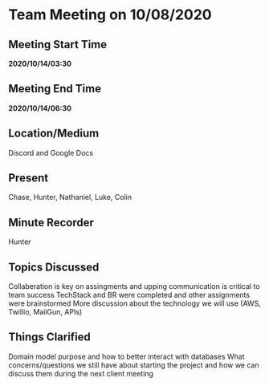 # Team Meeting on 10/08/2020

## Meeting Start Time

**2020/10/14/03:30**

## Meeting End Time

**2020/10/14/06:30**

## Location/Medium

Discord and Google Docs

## Present

Chase,
Hunter,
Nathaniel,
Luke,
Colin

## Minute Recorder

Hunter

## Topics Discussed

Collaberation is key on assingments and upping communication is critical to team success
TechStack and BR were completed and other assignments were brainstormed
More discussion about the technology we will use (AWS, Twillio, MailGun, APIs)

## Things Clarified

Domain model purpose and how to better interact with databases
What concerns/questions we still have about starting the project and how we can discuss them during the next client meeting

